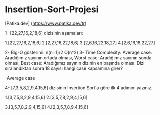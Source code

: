 # Insertion-Sort-Projesi


[Patika.dev]
(https://www.patika.dev/tr)

 1- [22,27,16,2,18,6] dizisinin aşamaları:

 1.[22,27,16,2,18,6]
 2.[2,27,16,22,18,6]
 3.[2,6,16,22,18,27]
 4.[2,6,16,18,22,27]

 2- Big-O gösterimi: 
   n(n+1)/2 O(n^2)
3- Time Complexity:
Average case: Aradığımız sayının ortada olması,
Worst case: Aradığımız sayının sonda olması, 
Best case: Aradığımız sayının dizinin en başında olması.
Dizi sıralandıktan sonra 18 sayısı 
hangi case kapsamına girer?
 
-Average case

4- [7,3,5,8,2,9,4,15,6] dizisinin 
Insertion Sort'a
göre ilk 4 adımını yazınız.
 
1.[3,7,5,8,2,9,4,15,6]
2.[3,5,7,8,2,9,4,15,6]

3.[3,5,7,8,2,9,4,15,6]
4.[2,3,5,7,8,9,4,15,6]
